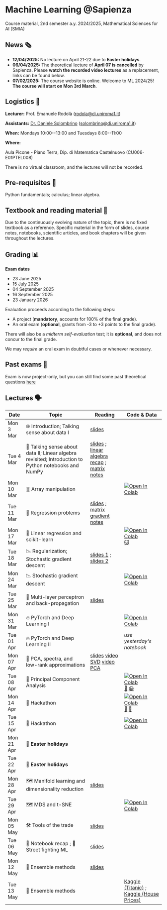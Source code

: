 # Machine Learning @Sapienza

Course material, 2nd semester a.y. 2024/2025, Mathematical Sciences for AI (SMIA)

## News 🗞️
- **12/04/2025:** No lecture on April 21-22 due to **Easter holidays**.
- **06/04/2025:** The theoretical lecture of **April 07 is cancelled** by Sapienza. Please **watch the recorded video lectures** as a replacement, links can be found below.
- **07/02/2025:** The course website is online. Welcome to ML 2024/25! **The course will start on Mon 3rd March**.

## Logistics 🧭

**Lecturer:** Prof. Emanuele Rodolà (rodola@di.uniroma1.it)

**Assistants:** [Dr. Daniele Solombrino](https://github.com/dansolombrino/) (solombrino@di.uniroma1.it)

**When:** Mondays 10:00--13:00 and Tuesdays 8:00--11:00

**Where:**

Aula Picone - Piano Terra, Dip. di Matematica Castelnuovo (CU006-E01PTEL008)

There is no virtual classroom, and the lectures will not be recorded.

## Pre-requisites 🔑

Python fundamentals; calculus; linear algebra.

## Textbook and reading material 📖

Due to the continuously evolving nature of the topic, there is no fixed textbook as a reference. Specific material in the form of slides, course notes, notebooks, scientific articles, and book chapters will be given throughout the lectures.

## Grading 📊

**Exam dates**
- 23 June 2025
- 15 July 2025
- 04 September 2025
- 16 September 2025
- 23 January 2026

Evaluation proceeds according to the following steps:

- A project (**mandatory**, accounts for 100% of the final grade).
- An oral exam (**optional**, grants from -3 to +3 points to the final grade).

There will also be a *midterm self-evaluation* test; it is **optional**, and does not concur to the final grade.

We may *require* an oral exam in doubtful cases or whenever necessary.

## Past exams 📑 

Exam is now project-only, but you can still find some past theoretical questions [here](https://drive.google.com/drive/folders/1GwyIw-6SqTEHHtjYCjcNogL7xa6ifeHj)

## Lectures 🗣️

**Date** | **Topic** | **Reading** | **Code & Data**
------------ | ------------- | ------------ | ------------
Mon 3 Mar | 🌐 Introduction; Talking sense about data I | [slides](https://github.com/erodola/ML-s2-2025/raw/main/01_intro/01-intro.pdf) |
Tue 4 Mar | 🔢 Talking sense about data II; Linear algebra revisited; Introduction to Python notebooks and NumPy | [slides](https://github.com/erodola/ML-s2-2025/raw/main/02_data/02-data.pdf) ; [linear algebra recap](https://github.com/erodola/ML-s2-2025/raw/main/02_data/03-linalg.pdf) ; [matrix notes](https://github.com/erodola/ML-s2-2025/raw/main/02_data/03b-matrix.pdf) |
Mon 10 Mar | 🀠 Array manipulation | | [![Open In Colab](https://colab.research.google.com/assets/colab-badge.svg)](https://colab.research.google.com/github/erodola/ML-s2-2025/blob/main/labs/01_Array_manipulation.ipynb)
Tue 11 Mar | 📏 Regression problems | [slides](https://github.com/erodola/ML-s2-2025/raw/main/03_regression/04-regression.pdf) ; [matrix gradient notes](https://github.com/erodola/ML-s2-2025/raw/main/03_regression/04b-mgradient.pdf) |
Mon 17 Mar | 📏 Linear regression and scikit-learn | | [![Open In Colab](https://colab.research.google.com/assets/colab-badge.svg)](https://colab.research.google.com/github/erodola/ML-s2-2025/blob/main/labs/02_Linear_regression.ipynb) [🐱](https://github.com/erodola/ML-s2-2025/raw/main/labs/cat.png)
Tue 18 Mar | 📉 Regularization; Stochastic gradient descent | [slides 1](https://github.com/erodola/ML-s2-2025/raw/main/05_regularization/05-regularization.pdf) ; [slides 2](https://github.com/erodola/ML-s2-2025/raw/main/06_sgd/06-sgd.pdf) |
Mon 24 Mar | 📉 Stochastic gradient descent |  |  [![Open In Colab](https://colab.research.google.com/assets/colab-badge.svg)](https://colab.research.google.com/github/erodola/ML-s2-2025/blob/main/labs/03_SGD.ipynb)
Tue 25 Mar | 🔁 Multi-layer perceptron and back-propagation | [slides](https://github.com/erodola/ML-s2-2025/raw/main/07_mlp/07-mlp.pdf) |
Mon 31 Mar | 🔥 PyTorch and Deep Learning I |  |  [![Open In Colab](https://colab.research.google.com/assets/colab-badge.svg)](https://colab.research.google.com/github/erodola/ML-s2-2025/blob/main/labs/04_PyTorch_and_DL.ipynb)
Tue 01 Apr | 🔥 PyTorch and Deep Learning II |  |  _use yesterday's notebook_
Mon 07 Apr | 👻 PCA, spectra, and low-rank approximations | [slides](https://github.com/erodola/ML-s2-2025/raw/main/08_pca/08-pca.pdf) [video SVD](https://drive.google.com/file/d/1QrY9nrWIB_V14pISnq1qvzdEPLj2tkKh/view?usp=drive_link) [video PCA](https://drive.google.com/file/d/1QykJzICwQF8ZMWjIemwFL0KrUqEzGz26/view?usp=drive_link) |
Tue 08 Apr | 👻 Principal Component Analysis |  | [![Open In Colab](https://colab.research.google.com/assets/colab-badge.svg)](https://colab.research.google.com/github/erodola/ML-s2-2025/blob/main/labs/05_PCA.ipynb) [🦒](https://drive.google.com/drive/folders/1MOnQZmmbJrrLolskuHxdV5BhADioTgDm?usp=sharing) [😀](https://drive.google.com/drive/folders/1pVUvA06nO1Zku4Z-PsFl8zETvfbbHlP8?usp=sharing)
Mon 14 Apr | 🚀 Hackathon | | [![Open In Colab](https://colab.research.google.com/assets/colab-badge.svg)](https://colab.research.google.com/github/erodola/ML-s2-2025/blob/main/labs/hackathon/Hackathon_NameGen.ipynb) [🙋](https://github.com/erodola/ML-s2-2025/blob/main/labs/hackathon/human_names.txt) [🐉](https://github.com/erodola/ML-s2-2025/blob/main/labs/hackathon/pokemon_names.txt) |
Tue 15 Apr | 🚀 Hackathon | | [![Open In Colab](https://colab.research.google.com/assets/colab-badge.svg)](https://colab.research.google.com/github/erodola/ML-s2-2025/blob/main/labs/hackathon/Hackathon-SoundGen.ipynb) |
Mon 21 Apr | 🐇 **Easter holidays** |  |  
Tue 22 Apr | 🐇 **Easter holidays** |  |  
Mon 28 Apr | 🗺️ Manifold learning and dimensionality reduction | [slides](https://github.com/erodola/ML-s2-2025/raw/main/09_mds_tsne/09-mds_tsne.pdf) |
Tue 29 Apr | 🗺️ MDS and t-SNE | | [![Open In Colab](https://colab.research.google.com/assets/colab-badge.svg)](https://colab.research.google.com/github/erodola/ML-s2-2025/blob/main/labs/06_MDS_tSNE.ipynb)
Mon 05 May | 🛠️ Tools of the trade | [slides](https://github.com/erodola/ML-s2-2025/blob/main/99_toolset/DL-tools-of-the-trade.pdf) |
Tue 06 May | 🔄 Notebook recap ; 🥷 Street fighting ML | [slides](https://github.com/erodola/ML-s2-2025/blob/main/10-street/10-street.pdf) |
Mon 12 May | 🌳 Ensemble methods | [slides](https://github.com/erodola/ML-s2-2025/raw/main/11_ensemble/11-ensemble.pdf) |
Tue 13 May | 🌳 Ensemble methods |  | [Kaggle (Titanic)](https://www.kaggle.com/competitions/titanic) ; [Kaggle (House Prices)](https://www.kaggle.com/competitions/house-prices-advanced-regression-techniques)
